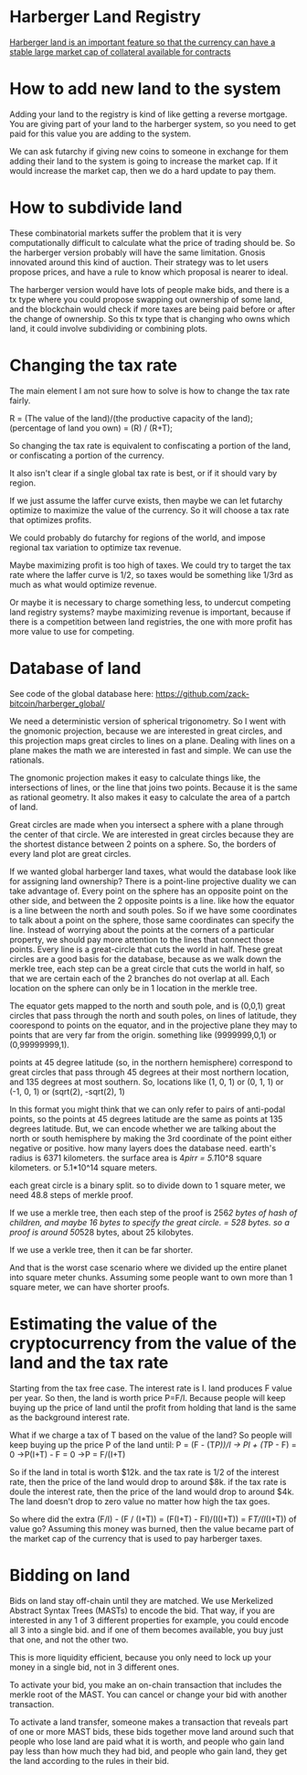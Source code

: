 Harberger Land Registry
===========

[Harberger land is an important feature so that the currency can have a stable large market cap of collateral available for contracts](basics/market_cap.md)

How to add new land to the system
===========

Adding your land to the registry is kind of like getting a reverse mortgage.
You are giving part of your land to the harberger system, so you need to get paid for this value you are adding to the system.

We can ask futarchy if giving new coins to someone in exchange for them adding their land to the system is going to increase the market cap.
If it would increase the market cap, then we do a hard update to pay them.

How to subdivide land
===========

These combinatorial markets suffer the problem that it is very computationally difficult to calculate what the price of trading should be.
So the harberger version probably will have the same limitation.
Gnosis innovated around this kind of auction. Their strategy was to let users propose prices, and have a rule to know which proposal is nearer to ideal.

The harberger version would have lots of people make bids, and there is a tx type where you could propose swapping out ownership of some land, and the blockchain would check if more taxes are being paid before or after the change of ownership.
So this tx type that is changing who owns which land, it could involve subdividing or combining plots.

Changing the tax rate
============

The main element I am not sure how to solve is how to change the tax rate fairly.

R = (The value of the land)/(the productive capacity of the land);
(percentage of land you own) = (R) / (R+T);

So changing the tax rate is equivalent to confiscating a portion of the land, or confiscating a portion of the currency.

It also isn't clear if a single global tax rate is best, or if it should vary by region.

If we just assume the laffer curve exists, then maybe we can let futarchy optimize to maximize the value of the currency.
So it will choose a tax rate that optimizes profits.

We could probably do futarchy for regions of the world, and impose regional tax variation to optimize tax revenue.

Maybe maximizing profit is too high of taxes.
We could try to target the tax rate where the laffer curve is 1/2, so taxes would be something like 1/3rd as much as what would optimize revenue.

Or maybe it is necessary to charge something less, to undercut competing land registry systems?
maybe maximizing revenue is important, because if there is a competition between land registries, the one with more profit has more value to use for competing.

Database of land
============

See code of the global database here: https://github.com/zack-bitcoin/harberger_global/

We need a deterministic version of spherical trigonometry. So I went with the gnomonic projection, because we are interested in great circles, and this projection maps great circles to lines on a plane. Dealing with lines on a plane makes the math we are interested in fast and simple. We can use the rationals.

The gnomonic projection makes it easy to calculate things like, the intersections of lines, or the line that joins two points. Because it is the same as rational geometry.
It also makes it easy to calculate the area of a partch of land.

Great circles are made when you intersect a sphere with a plane through the center of that circle. We are interested in great circles because they are the shortest distance between 2 points on a sphere. So, the borders of every land plot are great circles.

If we wanted global harberger land taxes, what would the database look like for assigning land ownership?
There is a point-line projective duality we can take advantage of. Every point on the sphere has an opposite point on the other side, and between the 2 opposite points is a line. like how the equator is a line between the north and south poles.
So if we have some coordinates to talk about a point on the sphere, those same coordinates can specify the line.
Instead of worrying about the points at the corners of a particular property, we should pay more attention to the lines that connect those points.
Every line is a great-circle that cuts the world in half.
These great circles are a good basis for the database, because as we walk down the merkle tree, each step can be a great circle that cuts the world in half, so that we are certain each of the 2 branches do not overlap at all.
Each location on the sphere can only be in 1 location in the merkle tree.

The equator gets mapped to the north and south pole, and is (0,0,1)
great circles that pass through the north and south poles, on lines of latitude, they coorespond to points on the equator, and in the projective plane they may to points that are very far from the origin. something like (9999999,0,1) or (0,99999999,1).

points at 45 degree latitude (so, in the northern hemisphere) correspond to great circles that pass through 45 degrees at their most northern location, and 135 degrees at most southern. So, locations like (1, 0, 1) or (0, 1, 1) or (-1, 0, 1) or (sqrt(2), -sqrt(2), 1)

In this format you might think that we can only refer to pairs of anti-podal points, so the points at 45 degrees latitude are the same as points at 135 degrees latitude. But, we can encode whether we are talking about the north or south hemisphere by making the 3rd coordinate of the point either negative or positive.
how many layers does the database need.
earth's radius is 6371 kilometers.
the surface area is 4*pi*r*r = 5.1*10^8 square kilometers. or 5.1*10^14 square meters.

each great circle is a binary split. so to divide down to 1 square meter, we need 48.8 steps of merkle proof.

If we use a merkle tree, then each step of the proof is 256*2 bytes of hash of children, and maybe 16 bytes to specify the great circle. = 528 bytes.
so a proof is around 50*528 bytes, about 25 kilobytes.

If we use a verkle tree, then it can be far shorter.

And that is the worst case scenario where we divided up the entire planet into square meter chunks. Assuming some people want to own more than 1 square meter, we can have shorter proofs.

Estimating the value of the cryptocurrency from the value of the land and the tax rate
======================

Starting from the tax free case.
The interest rate is I.
land produces F value per year.
So then, the land is worth price P=F/I. Because people will keep buying up the price of land until the profit from holding that land is the same as the background interest rate.

What if we charge a tax of T based on the value of the land?
So people will keep buying up the price P of the land until:  P = (F - (T*P))/I
-> PI + (T*P - F) = 0
->P(I+T) - F = 0
->P = F/(I+T)

So if the land in total is worth $12k. and the tax rate is 1/2 of the interest rate, then the price of the land would drop to around $8k.
if the tax rate is doule the interest rate, then the price of the land would drop to around $4k.
The land doesn't drop to zero value no matter how high the tax goes.


So where did the extra
   (F/I) - (F / (I+T)) =
   (F(I+T) - FI)/(I(I+T)) =
   F*T/(I*(I+T))
   of value go?
Assuming this money was burned, then the value became part of the market cap of the currency that is used to pay harberger taxes.

Bidding on land
==========

Bids on land stay off-chain until they are matched. We use Merkelized Abstract Syntax Trees (MASTs) to encode the bid.
That way, if you are interested in any 1 of 3 different properties for example, you could encode all 3 into a single bid. and if one of them becomes available, you buy just that one, and not the other two.

This is more liquidity efficient, because you only need to lock up your money in a single bid, not in 3 different ones.

To activate your bid, you make an on-chain transaction that includes the merkle root of the MAST.
You can cancel or change your bid with another transaction.

To activate a land transfer, someone makes a transaction that reveals part of one or more MAST bids, these bids together move land around such that people who lose land are paid what it is worth, and people who gain land pay less than how much they had bid, and people who gain land, they get the land according to the rules in their bid.


